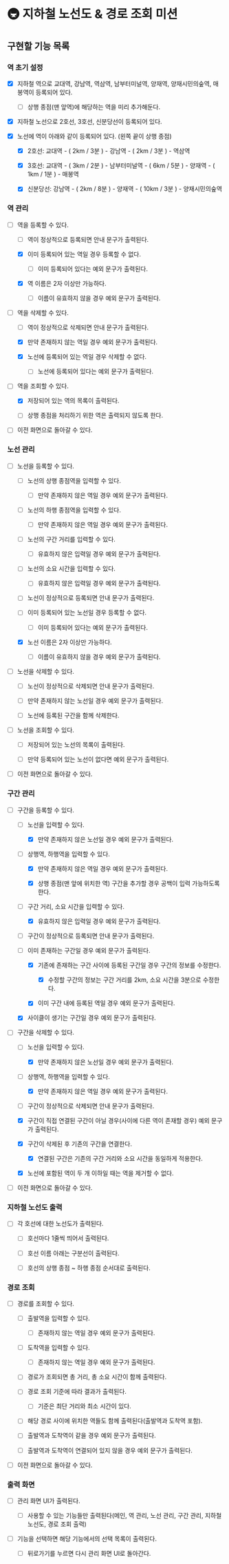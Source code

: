 # 🚇 지하철 노선도 & 경로 조회 미션

## 구현할 기능 목록

### 역 초기 설정

- [x] 지하철 역으로 교대역, 강남역, 역삼역, 남부터미널역, 양재역, 양재시민의숲역, 매봉역이 등록되어 있다.

  - [ ] 상행 종점(맨 앞역)에 해당하는 역을 미리 추가해둔다.

- [x] 지하철 노선으로 2호선, 3호선, 신분당선이 등록되어 있다.

- [x] 노선에 역이 아래와 같이 등록되어 있다. (왼쪽 끝이 상행 종점)

  - [x] 2호선: 교대역 - ( 2km / 3분 ) - 강남역 - ( 2km / 3분 ) - 역삼역

  - [x] 3호선: 교대역 - ( 3km / 2분 ) - 남부터미널역 - ( 6km / 5분 ) - 양재역 - ( 1km / 1분 ) - 매봉역

  - [x] 신분당선: 강남역 - ( 2km / 8분 ) - 양재역 - ( 10km / 3분 ) - 양재시민의숲역

### 역 관리

- [ ] 역을 등록할 수 있다.

  - [ ] 역이 정상적으로 등록되면 안내 문구가 출력된다.

  - [x] 이미 등록되어 있는 역일 경우 등록할 수 없다.

    - [ ] 이미 등록되어 있다는 예외 문구가 출력된다.

  - [x] 역 이름은 2자 이상만 가능하다.

    - [ ] 이름이 유효하지 않을 경우 예외 문구가 출력된다.

- [ ] 역을 삭제할 수 있다.

  - [ ] 역이 정상적으로 삭제되면 안내 문구가 출력된다.

  - [x] 만약 존재하지 않는 역일 경우 예외 문구가 출력된다.

  - [x] 노선에 등록되어 있는 역일 경우 삭제할 수 없다.

    - [ ] 노선에 등록되어 있다는 예외 문구가 출력된다.

- [ ] 역을 조회할 수 있다.

  - [x] 저장되어 있는 역의 목록이 출력된다.

  - [ ] 상행 종점을 처리하기 위한 역은 출력되지 않도록 한다.

- [ ] 이전 화면으로 돌아갈 수 있다.

### 노선 관리

- [ ] 노선을 등록할 수 있다.

  - [ ] 노선의 상행 종점역을 입력할 수 있다.

    - [ ] 만약 존재하지 않은 역일 경우 예외 문구가 출력된다.

  - [ ] 노선의 하행 종점역을 입력할 수 있다.

    - [ ] 만약 존재하지 않은 역일 경우 예외 문구가 출력된다.

  - [ ] 노선의 구간 거리를 입력할 수 있다.

    - [ ] 유효하지 않은 입력일 경우 예외 문구가 출력된다.

  - [ ] 노선의 소요 시간을 입력할 수 있다.

    - [ ] 유효하지 않은 입력일 경우 예외 문구가 출력된다.

  - [ ] 노선이 정상적으로 등록되면 안내 문구가 출력된다.

  - [ ] 이미 등록되어 있는 노선일 경우 등록할 수 없다.

    - [ ] 이미 등록되어 있다는 예외 문구가 출력된다.

  - [x] 노선 이름은 2자 이상만 가능하다.

    - [ ] 이름이 유효하지 않을 경우 예외 문구가 출력된다.

- [ ] 노선을 삭제할 수 있다.

  - [ ] 노선이 정상적으로 삭제되면 안내 문구가 출력된다.

  - [ ] 만약 존재하지 않는 노선일 경우 예외 문구가 출력된다.

  - [ ] 노선에 등록된 구간을 함께 삭제한다.

- [ ] 노선을 조회할 수 있다.

  - [ ] 저장되어 있는 노선의 목록이 출력된다.

  - [ ] 만약 등록되어 있는 노선이 없다면 예외 문구가 출력된다.

- [ ] 이전 화면으로 돌아갈 수 있다.

### 구간 관리

- [ ] 구간을 등록할 수 있다.

  - [ ] 노선을 입력할 수 있다.

    - [x] 만약 존재하지 않은 노선일 경우 예외 문구가 출력된다.

  - [ ] 상행역, 하행역을 입력할 수 있다.

    - [x] 만약 존재하지 않은 역일 경우 예외 문구가 출력된다.

    - [x] 상행 종점(맨 앞에 위치한 역) 구간을 추가할 경우 공백이 입력 가능하도록 한다.

  - [ ] 구간 거리, 소요 시간을 입력할 수 있다.

    - [x] 유효하지 않은 입력일 경우 예외 문구가 출력된다.

  - [ ] 구간이 정상적으로 등록되면 안내 문구가 출력된다.

  - [ ] 이미 존재하는 구간일 경우 예외 문구가 출력된다.

    - [x] 기존에 존재하는 구간 사이에 등록된 구간일 경우 구간의 정보를 수정한다.

      - [x] 수정할 구간의 정보는 구간 거리를 2km, 소요 시간을 3분으로 수정한다.

    - [x] 이미 구간 내에 등록된 역일 경우 예외 문구가 출력된다. 

  - [x] 사이클이 생기는 구간일 경우 예외 문구가 출력된다.

- [ ] 구간을 삭제할 수 있다.

  - [ ] 노선을 입력할 수 있다.

    - [x] 만약 존재하지 않은 노선일 경우 예외 문구가 출력된다.

  - [ ] 상행역, 하행역을 입력할 수 있다.

    - [x] 만약 존재하지 않은 역일 경우 예외 문구가 출력된다.

  - [ ] 구간이 정상적으로 삭제되면 안내 문구가 출력된다.

  - [x] 구간이 직접 연결된 구간이 아닐 경우(사이에 다른 역이 존재할 경우) 예외 문구가 출력된다.

  - [x] 구간이 삭제된 후 기존의 구간을 연결한다.

    - [x] 연결된 구간은 기존의 구간 거리와 소요 시간을 동일하게 적용한다.

  - [x] 노선에 포함된 역이 두 개 이하일 때는 역을 제거할 수 없다.

- [ ] 이전 화면으로 돌아갈 수 있다.

### 지하철 노선도 출력

- [ ] 각 호선에 대한 노선도가 출력된다.

  - [ ] 호선마다 1줄씩 띄어서 출력된다.

  - [ ] 호선 이름 아래는 구분선이 출력된다.

  - [ ] 호선의 상행 종점 ~ 하행 종점 순서대로 출력된다.

### 경로 조회

- [ ] 경로를 조회할 수 있다.

  - [ ] 출발역을 입력할 수 있다.

    - [ ] 존재하지 않는 역일 경우 예외 문구가 출력된다.

  - [ ] 도착역을 입력할 수 있다.

    - [ ] 존재하지 않는 역일 경우 예외 문구가 출력된다.

  - [ ] 경로가 조회되면 총 거리, 총 소요 시간이 함께 출력된다.

  - [ ] 경로 조회 기준에 따라 결과가 출력된다.

    - [ ] 기준은 최단 거리와 최소 시간이 있다.

  - [ ] 해당 경로 사이에 위치한 역들도 함께 출력된다(출발역과 도착역 포함).

  - [ ] 출발역과 도착역이 같을 경우 예외 문구가 출력된다.

  - [ ] 출발역과 도착역이 연결되어 있지 않을 경우 예외 문구가 출력된다.

- [ ] 이전 화면으로 돌아갈 수 있다.

### 출력 화면

- [ ] 관리 화면 UI가 출력된다.

  - [ ] 사용할 수 있는 기능들만 출력된다(메인, 역 관리, 노선 관리, 구간 관리, 지하철 노선도, 경로 조회 출력)

- [ ] 기능을 선택하면 해당 기능에서의 선택 목록이 출력된다.

  - [ ] 뒤로가기를 누르면 다시 관리 화면 UI로 돌아간다.
